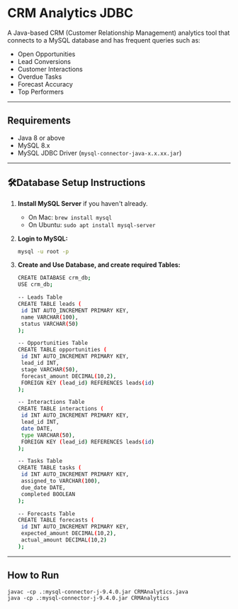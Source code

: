 # CRM Analytics JDBC

A Java-based CRM (Customer Relationship Management) analytics tool that connects to a MySQL database and has frequent queries such as:
- Open Opportunities
- Lead Conversions
- Customer Interactions
- Overdue Tasks
- Forecast Accuracy
- Top Performers

---

## Requirements

- Java 8 or above
- MySQL 8.x
- MySQL JDBC Driver (`mysql-connector-java-x.x.xx.jar`)

---

## 🛠Database Setup Instructions

1. **Install MySQL Server** if you haven't already.
   - On Mac: `brew install mysql`
   - On Ubuntu: `sudo apt install mysql-server`

2. **Login to MySQL:**
   ```bash
   mysql -u root -p
3. **Create and Use Database, and create required Tables:**
   ```bash
   CREATE DATABASE crm_db;
   USE crm_db;
   
   -- Leads Table
   CREATE TABLE leads (
    id INT AUTO_INCREMENT PRIMARY KEY,
    name VARCHAR(100),
    status VARCHAR(50)
   );

   -- Opportunities Table
   CREATE TABLE opportunities (
    id INT AUTO_INCREMENT PRIMARY KEY,
    lead_id INT,
    stage VARCHAR(50),
    forecast_amount DECIMAL(10,2),
    FOREIGN KEY (lead_id) REFERENCES leads(id)
   );

   -- Interactions Table
   CREATE TABLE interactions (
    id INT AUTO_INCREMENT PRIMARY KEY,
    lead_id INT,
    date DATE,
    type VARCHAR(50),
    FOREIGN KEY (lead_id) REFERENCES leads(id)
   );

   -- Tasks Table
   CREATE TABLE tasks (
    id INT AUTO_INCREMENT PRIMARY KEY,
    assigned_to VARCHAR(100),
    due_date DATE,
    completed BOOLEAN
   );

   -- Forecasts Table
   CREATE TABLE forecasts (
    id INT AUTO_INCREMENT PRIMARY KEY,
    expected_amount DECIMAL(10,2),
    actual_amount DECIMAL(10,2)
   );

---

## How to Run

```                                                                      
javac -cp .:mysql-connector-j-9.4.0.jar CRMAnalytics.java
java -cp .:mysql-connector-j-9.4.0.jar CRMAnalytics
